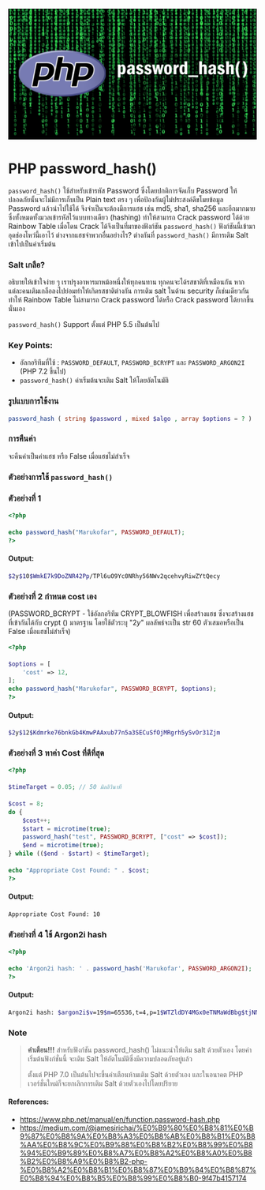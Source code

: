![](images/day3-1.png)

# PHP password_hash()

`password_hash()` ใช้สำหรับเข้ารหัส Password ซึ่งโดยปกติการจัดเก็บ Password ให้ปลอดภัยนั้นจะไม่มีการเก็บเป็น Plain text ตรง ๆ เพื่อป้องกันผู้ไม่ประสงค์ดีขโมยข้อมูล Password แล้วนำไปใช้ได้ จึงจำเป็นจะต้องมีการแฮช เช่น md5, sha1, sha256  และอีกมากมายซึ่งทั้งหมดทั้งมวลเข้ารหัสไว้แบบทางเดียว (hashing) ทำให้สามารถ Crack password ได้ด้วย Rainbow Table เมื่อโดน Crack ได้จึงเป็นที่มาของฟังก์ชัน `password_hash()` ฟังก์ชันนี้เข้ามาอุดช่องโหว่นี้เอาไว้ ต่างจากแฮชจำพวกอื่นอย่างไร? ต่างกันที่ `password_hash()` มีการเติม Salt เข้าไปเป็นค่าเริ่มต้น 

### Salt เกลือ?

อธิบายให้เข้าใจง่าย ๆ เราปรุงอาหารมาหม้อหนึ่งให้ทุกคนทาน ทุกคนจะได้รสชาติที่เหมือนกัน หากแต่ละคนเติมเกลือลงไปย่อมทำให้เกิดรสชาติต่างกัน การเติม salt ในด้าน security ก็เช่นเดียวกัน ทำให้ Rainbow Table ไม่สามารถ Crack password ได้หรือ Crack password ได้ยากขึ้นนั่นเอง

`password_hash()` Support ตั้งแต่ PHP 5.5 เป็นต้นไป

### Key Points:

- อัลกอริทึมที่ใช้ : `PASSWORD_DEFAULT`, `PASSWORD_BCRYPT` และ `PASSWORD_ARGON2I` (PHP 7.2 ขึ้นไป)
- `password_hash()` ค่าเริ่มต้นจะเติม Salt ให้โดยอัตโนมัติ

### รูปแบบการใช้งาน

```php 
password_hash ( string $password , mixed $algo , array $options = ? ) : string|false
```

### การคืนค่า

จะคืนค่าเป็นค่าแฮช หรือ False เมื่อแฮชไม่สำเร็จ

### ตัวอย่างการใช้ `password_hash()` 

### ตัวอย่างที่ 1
```php
<?php

echo password_hash("Marukofar", PASSWORD_DEFAULT);
?>
```
#### Output:

```bash
$2y$10$WmkE7k9DoZNR42Pp/TPl6uO9Yc0NRhy56NWv2qcehvyRiwZYtQecy
```
### ตัวอย่างที่ 2 กำหนด cost เอง 
(PASSWORD_BCRYPT - ใช้อัลกอริทึม CRYPT_BLOWFISH เพื่อสร้างแฮช ซึ่งจะสร้างแฮชที่เข้ากันได้กับ crypt () มาตรฐาน โดยใช้ตัวระบุ "$2y$" ผลลัพธ์จะเป็น str 60 ตัวเสมอหรือเป็น False เมื่อแฮชไม่สำเร็จ)
```php
<?php

$options = [
    'cost' => 12,
];
echo password_hash("Marukofar", PASSWORD_BCRYPT, $options);
?> 
```
#### Output:

```bash
$2y$12$Kdmrke76bnkGb4KmwPAAxub77n5a3SECuSfOjMRgrh5ySvOr31Zjm
```

### ตัวอย่างที่ 3 หาค่า Cost ที่ดีที่สุด
```php
<?php

$timeTarget = 0.05; // 50 มิลลิวินาที 

$cost = 8;
do {
    $cost++;
    $start = microtime(true);
    password_hash("test", PASSWORD_BCRYPT, ["cost" => $cost]);
    $end = microtime(true);
} while (($end - $start) < $timeTarget);

echo "Appropriate Cost Found: " . $cost;
?>
```
#### Output:

```bash
Appropriate Cost Found: 10
```

### ตัวอย่างที่ 4 ใช้ Argon2i hash
```php
<?php

echo 'Argon2i hash: ' . password_hash('Marukofar', PASSWORD_ARGON2I);
?>
```
#### Output:

```bash
Argon2i hash: $argon2i$v=19$m=65536,t=4,p=1$WTZldDY4MGx0eTNMaWdBbg$tjNNHbFUk1SsXaU8XC52+asIOblsFTp7uv7vRA0uRJA
```

### Note

> **คำเตือน!!!**
> สำหรับฟังก์ชัน password_hash() ไม่แนะนำให้เติม salt ด้วยตัวเอง โดยค่าเริ่มต้นฟังก์ชั่นนี้ จะเติม Salt ให้อัตโนมัติซึ่งมีความปลอดภัยอยู่แล้ว
> 
> ตั้งแต่ PHP 7.0 เป็นต้นไปจะขึ้นคำเตือนห้ามเติม Salt ด้วยตัวเอง และในอนาคต PHP เวอร์ชั่นใหม่ก็จะยกเลิกการเติม Salt ด้วยตัวเองไปโดยปริยาย 


#### References:

- https://www.php.net/manual/en/function.password-hash.php
- https://medium.com/@jamesirichai/%E0%B9%80%E0%B8%81%E0%B9%87%E0%B8%9A%E0%B8%A3%E0%B8%AB%E0%B8%B1%E0%B8%AA%E0%B8%9C%E0%B9%88%E0%B8%B2%E0%B8%99%E0%B8%94%E0%B9%89%E0%B8%A7%E0%B8%A2%E0%B8%A0%E0%B8%B2%E0%B8%A9%E0%B8%B2-php-%E0%B8%A2%E0%B8%B1%E0%B8%87%E0%B9%84%E0%B8%87%E0%B8%94%E0%B8%B5%E0%B8%99%E0%B8%B0-9f47b4157174


